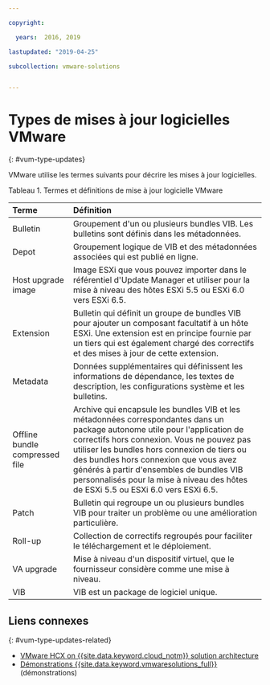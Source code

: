 ```yaml
---

copyright:

  years:  2016, 2019

lastupdated: "2019-04-25"

subcollection: vmware-solutions


---
```


# Types de mises à jour logicielles VMware
{: #vum-type-updates}

VMware utilise les termes suivants pour décrire les mises à jour logicielles.

Tableau 1. Termes et définitions de mise à jour logicielle VMware

| Terme | Définition |
|:------- |:----------- |
| Bulletin |	Groupement d'un ou plusieurs bundles VIB. Les bulletins sont définis dans les métadonnées. |
| Depot |	Groupement logique de VIB et des métadonnées associées qui est publié en ligne. |
| Host upgrade image |	Image ESXi que vous pouvez importer dans le référentiel d'Update Manager et utiliser pour la mise à niveau des hôtes ESXi 5.5 ou ESXi 6.0 vers ESXi 6.5. |
| Extension | 	Bulletin qui définit un groupe de bundles VIB pour ajouter un composant facultatif à un hôte ESXi. Une extension est en principe fournie par un tiers qui est également chargé des correctifs et des mises à jour de cette extension. |
| Metadata |	Données supplémentaires qui définissent les informations de dépendance, les textes de description, les configurations système et les bulletins. |
| Offline bundle compressed file |	Archive qui encapsule les bundles VIB et les métadonnées correspondantes dans un package autonome utile pour l'application de correctifs hors connexion. Vous ne pouvez pas utiliser les bundles hors connexion de tiers ou des bundles hors connexion que vous avez générés à partir d'ensembles de bundles VIB personnalisés pour la mise à niveau des hôtes de ESXi 5.5 ou ESXi 6.0 vers ESXi 6.5. |
| Patch |	Bulletin qui regroupe un ou plusieurs bundles VIB pour traiter un problème ou une amélioration particulière. |
| Roll-up |	Collection de correctifs regroupés pour faciliter le téléchargement et le déploiement. |
| VA upgrade |	Mise à niveau d'un dispositif virtuel, que le fournisseur considère comme une mise à niveau. |
| VIB |	VIB est un package de logiciel unique. |

## Liens connexes
{: #vum-type-updates-related}

* [VMware HCX on {{site.data.keyword.cloud_notm}} solution architecture](/docs/services/vmwaresolutions/services?topic=vmware-solutions-hcx-archi-intro#hcx-archi-intro)
* [Démonstrations {{site.data.keyword.vmwaresolutions_full}}](https://www.ibm.com/demos/collection/IBM-Cloud-for-VMware-Solutions/) (démonstrations)
